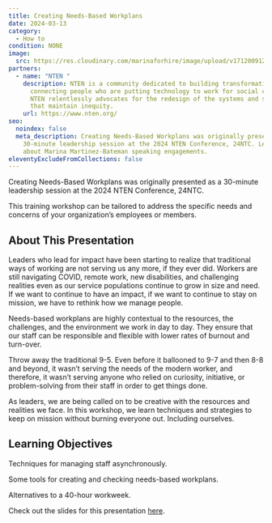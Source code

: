 ```yaml
---
title: Creating Needs-Based Workplans
date: 2024-03-13
category:
  - How to
condition: NONE
image:
  src: https://res.cloudinary.com/marinaforhire/image/upload/v1712009120/needs-based-workplans_w6xkpd.jpg
partners:
  - name: "NTEN "
    description: NTEN is a community dedicated to building transformative power by
      connecting people who are putting technology to work for social change.
      NTEN relentlessly advocates for the redesign of the systems and structures
      that maintain inequity.
    url: https://www.nten.org/
seo:
  noindex: false
  meta_description: Creating Needs-Based Workplans was originally presented as a
    30-minute leadership session at the 2024 NTEN Conference, 24NTC. Learn more
    about Marina Martinez-Bateman speaking engagements.
eleventyExcludeFromCollections: false
---
```

Creating Needs-Based Workplans was originally presented as a 30-minute leadership session at the 2024 NTEN Conference, 24NTC.

This training workshop can be tailored to address the specific needs and concerns of your organization’s employees or members.

## About This Presentation

Leaders who lead for impact have been starting to realize that traditional ways of working are not serving us any more, if they ever did. Workers are still navigating COVID, remote work, new disabilities, and challenging realities even as our service populations continue to grow in size and need. If we want to continue to have an impact, if we want to continue to stay on mission, we have to rethink how we manage people.

Needs-based workplans are highly contextual to the resources, the challenges, and the environment we work in day to day. They ensure that our staff can be responsible and flexible with lower rates of burnout and turn-over.

Throw away the traditional 9-5. Even before it ballooned to 9-7 and then 8-8 and beyond, it wasn’t serving the needs of the modern worker, and therefore, it wasn’t serving anyone who relied on curiosity, initiative, or problem-solving from their staff in order to get things done.

As leaders, we are being called on to be creative with the resources and realities we face. In this workshop, we learn techniques and strategies to keep on mission without burning everyone out. Including ourselves.

## Learning Objectives

Techniques for managing staff asynchronously.

Some tools for creating and checking needs-based workplans.

Alternatives to a 40-hour workweek.



Check out the slides for this presentation [here](https://www.canva.com/design/DAF7Bgz-PXM/MkfVGMC5hn3KXYCLI8cciQ/edit?utm_content=DAF7Bgz-PXM&utm_campaign=designshare&utm_medium=link2&utm_source=sharebutton).
